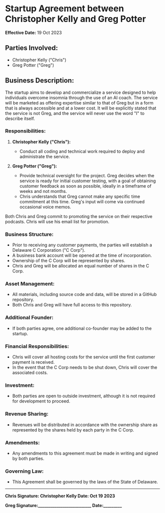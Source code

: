 # Startup Agreement between Christopher Kelly and Greg Potter

**Effective Date:** 19 Oct 2023

## Parties Involved:
- Christopher Kelly ("Chris")
- Greg Potter ("Greg")

## Business Description:
The startup aims to develop and commercialize a service designed to help individuals overcome insomnia through the use of an AI coach. The service will be marketed as offering expertise similar to that of Greg but in a form that is always accessible and at a lower cost. It will be explicitly stated that the service is not Greg, and the service will never use the word "I" to describe itself.

### Responsibilities:

1. **Christopher Kelly ("Chris"):**
   - Conduct all coding and technical work required to deploy and administrate the service.
  
2. **Greg Potter ("Greg"):**
   - Provide technical oversight for the project. Greg decides when the service is ready for initial customer testing, with a goal of obtaining customer feedback as soon as possible, ideally in a timeframe of weeks and not months.
   - Chris understands that Greg cannot make any specific time commitment at this time. Greg's input will come via continued occasional voice memos.

Both Chris and Greg commit to promoting the service on their respective podcasts. Chris will use his email list for promotion.

### Business Structure:

- Prior to receiving any customer payments, the parties will establish a Delaware C Corporation ("C Corp").
- A business bank account will be opened at the time of incorporation.
- Ownership of the C Corp will be represented by shares.
- Chris and Greg will be allocated an equal number of shares in the C Corp.

### Asset Management:

- All materials, including source code and data, will be stored in a GitHub repository.
- Both Chris and Greg will have full access to this repository.

### Additional Founder:

- If both parties agree, one additional co-founder may be added to the startup.

### Financial Responsibilities:

- Chris will cover all hosting costs for the service until the first customer payment is received.
- In the event that the C Corp needs to be shut down, Chris will cover the associated costs.

### Investment:

- Both parties are open to outside investment, although it is not required for development to proceed.

### Revenue Sharing:

- Revenues will be distributed in accordance with the ownership share as represented by the shares held by each party in the C Corp.

### Amendments:

- Any amendments to this agreement must be made in writing and signed by both parties.

### Governing Law:

- This Agreement shall be governed by the laws of the State of Delaware.

---

**Chris Signature: Christopher Kelly    Date: Oct 19 2023**

**Greg Signature:__________________________    Date:_________**
